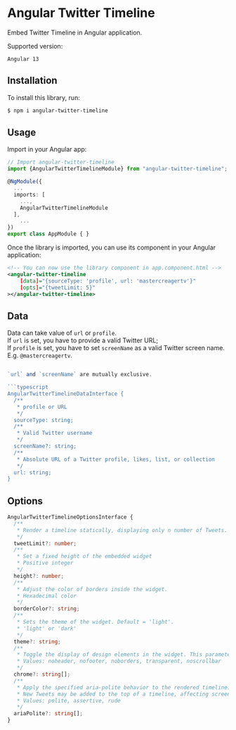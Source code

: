 # Angular Twitter Timeline
Embed Twitter Timeline in Angular application.

Supported version:
```
Angular 13
```
## Installation

To install this library, run:

```bash
$ npm i angular-twitter-timeline
```

## Usage

Import in your Angular app:


```typescript
// Import angular-twitter-timeline
import {AngularTwitterTimelineModule} from "angular-twitter-timeline";

@NgModule({
  ...
  imports: [
    ...,
    AngularTwitterTimelineModule
  ],
    ...
})
export class AppModule { }
```

Once the library is imported, you can use its component in your Angular application:

```xml
<!-- You can now use the library component in app.component.html -->
<angular-twitter-timeline 
	[data]="{sourceType: 'profile', url: 'mastercreagertv'}"
	[opts]="{tweetLimit: 5}"
></angular-twitter-timeline>
```

## Data
Data can take value of `url` or `profile`.  
If `url` is set, you have to provide a valid Twitter URL;  
If `profile` is set, you have to set `screenName` as a valid Twitter screen name. E.g. `@mastercreagertv`.

```typescript

`url` and `screenName` are mutually exclusive.

```typescript
AngularTwitterTimelineDataInterface {
  /**
   * profile or URL
   */
  sourceType: string;
  /**
   * Valid Twitter username
   */
  screenName?: string;
  /**
   * Absolute URL of a Twitter profile, likes, list, or collection
   */
  url: string;
}
```

## Options
```typescript
AngularTwitterTimelineOptionsInterface {
  /**
   * Render a timeline statically, displaying only n number of Tweets.
   */
  tweetLimit?: number;
  /**
   * Set a fixed height of the embedded widget
   * Positive integer
   */
  height?: number;
  /**
   * Adjust the color of borders inside the widget.
   * Hexadecimal color
   */
  borderColor?: string;
  /**
   * Sets the theme of the widget. Default = 'light'.
   * 'light' or 'dark'
   */
  theme?: string;
  /**
   * Toggle the display of design elements in the widget. This parameter is a space-separated list of values
   * Values: noheader, nofooter, noborders, transparent, noscrollbar
   */
  chrome?: string[];
  /**
   * Apply the specified aria-polite behavior to the rendered timeline.
   * New Tweets may be added to the top of a timeline, affecting screen readers
   * Values: polite, assertive, rude
   */
  ariaPolite?: string[];
}
```
